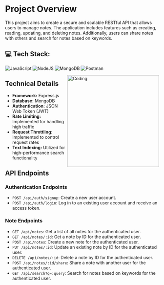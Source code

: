 # Project Overview

This project aims to create a secure and scalable RESTful API that allows users to manage notes. The application includes features such as creating, reading, updating, and deleting notes. Additionally, users can share notes with others and search for notes based on keywords.

## 💻 Tech Stack:

![JavaScript](https://img.shields.io/badge/javascript-%23323330.svg?style=flat&logo=javascript&logoColor=%23F7DF1E) ![NodeJS](https://img.shields.io/badge/node.js-6DA55F?style=flat&logo=node.js&logoColor=white) ![MongoDB](https://img.shields.io/badge/MongoDB-%234ea94b.svg?style=flat&logo=mongodb&logoColor=white) ![Postman](https://img.shields.io/badge/Postman-FF6C37?style=flat&logo=postman&logoColor=white)


<img align="right" alt="Coding" width="300" src="https://media0.giphy.com/media/v1.Y2lkPTc5MGI3NjExcDJhMTdzNDlpM3JzZWNqcWx4eDQ3NDc5aTc1bWxwNnppOHJ1ZDRhNyZlcD12MV9pbnRlcm5hbF9naWZfYnlfaWQmY3Q9cw/hrSJkALVR79xkbbjih/giphy.gif">

## Technical Details

- **Framework:** Express.js
- **Database:** MongoDB
- **Authentication:** JSON Web Token (JWT)
- **Rate Limiting:** Implemented for handling high traffic
- **Request Throttling:** Implemented to control request rates
- **Text Indexing:** Utilized for high-performance search functionality

## API Endpoints

### Authentication Endpoints

- `POST /api/auth/signup`: Create a new user account.
- `POST /api/auth/login`: Log in to an existing user account and receive an access token.

### Note Endpoints

- `GET /api/notes`: Get a list of all notes for the authenticated user.
- `GET /api/notes/:id`: Get a note by ID for the authenticated user.
- `POST /api/notes`: Create a new note for the authenticated user.
- `PUT /api/notes/:id`: Update an existing note by ID for the authenticated user.
- `DELETE /api/notes/:id`: Delete a note by ID for the authenticated user.
- `POST /api/notes/:id/share`: Share a note with another user for the authenticated user.
- `GET /api/search?q=:query`: Search for notes based on keywords for the authenticated user.

